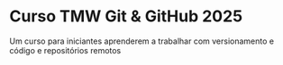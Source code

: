 # Curso TMW Git & GitHub 2025

Um curso para iniciantes aprenderem a trabalhar com versionamento e código e repositórios remotos 